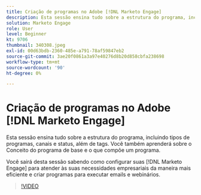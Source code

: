 ```yaml
---
title: Criação de programas no Adobe [!DNL Marketo Engage]
description: Esta sessão ensina tudo sobre a estrutura do programa, incluindo tipos de programas, canais e status, além de tags.
solution: Marketo Engage
role: User
level: Beginner
kt: 9706
thumbnail: 340308.jpeg
exl-id: 00d63bdb-2360-485e-a791-78af59847eb2
source-git-commit: 3ae20f0861a3a97e40276d8b20d858cbfa238698
workflow-type: tm+mt
source-wordcount: '90'
ht-degree: 0%

---
```


# Criação de programas no Adobe [!DNL Marketo Engage]

Esta sessão ensina tudo sobre a estrutura do programa, incluindo tipos de programas, canais e status, além de tags. Você também aprenderá sobre o Conceito do programa de base e o que compõe um programa.

Você sairá desta sessão sabendo como configurar suas [!DNL Marketo Engage] para atender às suas necessidades empresariais da maneira mais eficiente e criar programas para executar emails e webinários.

>[!VIDEO](https://video.tv.adobe.com/v/340308/?quality=12&learn=on)
